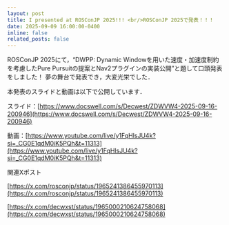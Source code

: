 ```yaml
---
layout: post
title: I presented at ROSConJP 2025!!! <br/>ROSConJP 2025で発表！！！
date: 2025-09-09 16:00:00-0400
inline: false
related_posts: false
---
```


ROSConJP 2025にて，“DWPP: Dynamic Windowを用いた速度・加速度制約を考慮したPure Pursuitの提案とNav2プラグインの実装公開”と題して口頭発表をしました！
夢の舞台で発表でき，大変光栄でした．

本発表のスライドと動画は以下で公開しています．

スライド：[https://www.docswell.com/s/Decwest/ZDWVW4-2025-09-16-200946](https://www.docswell.com/s/Decwest/ZDWVW4-2025-09-16-200946)

動画：[https://www.youtube.com/live/y1FqHlsJU4k?si=_CG0E1qdM0iK5PQh&t=11313](https://www.youtube.com/live/y1FqHlsJU4k?si=_CG0E1qdM0iK5PQh&t=11313)

関連Xポスト

[https://x.com/rosconjp/status/1965241386455970113](https://x.com/rosconjp/status/1965241386455970113)

[https://x.com/decwxst/status/1965000210624758068](https://x.com/decwxst/status/1965000210624758068)

